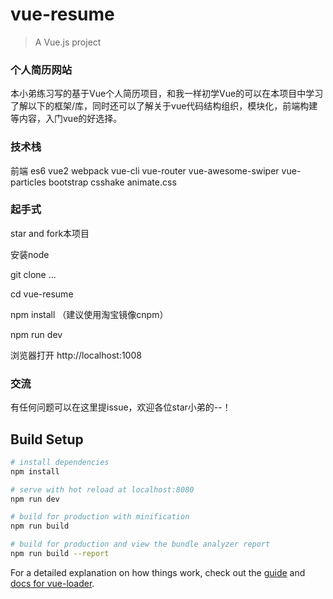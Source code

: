 # vue-resume

> A Vue.js project

### 个人简历网站

本小弟练习写的基于Vue个人简历项目，和我一样初学Vue的可以在本项目中学习了解以下的框架/库，同时还可以了解关于vue代码结构组织，模块化，前端构建等内容，入门vue的好选择。

### 技术栈

前端 es6 vue2 webpack vue-cli vue-router vue-awesome-swiper vue-particles bootstrap csshake animate.css

### 起手式

star and fork本项目

安装node

git clone ...

cd vue-resume

npm install （建议使用淘宝镜像cnpm）

npm run dev

浏览器打开 http://localhost:1008

### 交流

有任何问题可以在这里提issue，欢迎各位star小弟的--！

## Build Setup

``` bash
# install dependencies
npm install

# serve with hot reload at localhost:8080
npm run dev

# build for production with minification
npm run build

# build for production and view the bundle analyzer report
npm run build --report
```

For a detailed explanation on how things work, check out the [guide](http://vuejs-templates.github.io/webpack/) and [docs for vue-loader](http://vuejs.github.io/vue-loader).
